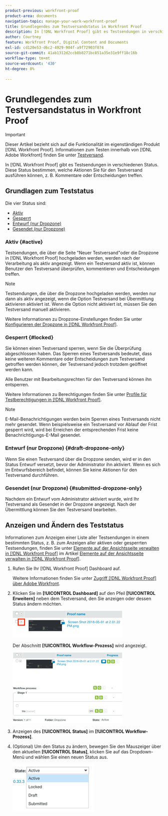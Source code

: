 ```yaml
---
product-previous: workfront-proof
product-area: documents
navigation-topic: manage-your-work-workfront-proof
title: Grundlegendes zum Testversandstatus in Workfront Proof
description: In [!DNL Workfront Proof] gibt es Testsendungen in verschiedenen Status. Diese Status bestimmen, welche Aktionen Sie für den Testversand ausführen können, z. B. Kommentare oder Entscheidungen treffen.
author: Courtney
feature: Workfront Proof, Digital Content and Documents
exl-id: cd120e53-d6c2-4929-904f-a9f72903f074
source-git-commit: 41ab1312d2ccb8b8271bc851a35e31e9ff18c16b
workflow-type: tm+mt
source-wordcount: '430'
ht-degree: 0%

---
```


# Grundlegendes zum Testversandstatus in Workfront Proof

>[!IMPORTANT]
>
>Dieser Artikel bezieht sich auf die Funktionalität im eigenständigen Produkt [!DNL Workfront Proof]. Informationen zum Testen innerhalb von [!DNL Adobe Workfront] finden Sie unter [Testversand](../../../review-and-approve-work/proofing/proofing.md).

In [!DNL Workfront Proof] gibt es Testsendungen in verschiedenen Status. Diese Status bestimmen, welche Aktionen Sie für den Testversand ausführen können, z. B. Kommentare oder Entscheidungen treffen.

## Grundlagen zum Teststatus

Die vier Status sind:

* [Aktiv](#active)
* [Gesperrt](#locked)
* [Entwurf (nur Dropzone)](#draft-dropzone-only)
* [Gesendet (nur Dropzone)](#submitted-dropzone-only)

### Aktiv {#active}

Testsendungen, die über die Seite &quot;Neuer Testversand&quot;oder die Dropzone in [!DNL Workfront Proof] hochgeladen werden, werden nach der Verarbeitung als aktiv angezeigt. Wenn ein Testversand aktiv ist, können Benutzer den Testversand überprüfen, kommentieren und Entscheidungen treffen.

>[!NOTE]
>
>Testsendungen, die über die Dropzone hochgeladen werden, werden nur dann als aktiv angezeigt, wenn die Option Testversand bei Übermittlung aktivieren aktiviert ist. Wenn die Option nicht aktiviert ist, müssen Sie den Testversand manuell aktivieren.

Weitere Informationen zu Dropzone-Einstellungen finden Sie unter [Konfigurieren der Dropzone in [!DNL Workfront Proof]](../../../workfront-proof/wp-acct-admin/account-settings/configure-dropzone-in-wp.md).

### Gesperrt {#locked}

Sie können einen Testversand sperren, wenn Sie die Überprüfung abgeschlossen haben. Das Sperren eines Testversands bedeutet, dass keine weiteren Kommentare oder Entscheidungen zum Testversand getroffen werden können, der Testversand jedoch trotzdem geöffnet werden kann.

Alle Benutzer mit Bearbeitungsrechten für den Testversand können ihn entsperren.

Weitere Informationen zu Berechtigungen finden Sie unter [Profile für Testberechtigungen in  [!DNL Workfront Proof]](../../../workfront-proof/wp-acct-admin/account-settings/proof-perm-profiles-in-wp.md).

>[!NOTE]
>
>E-Mail-Benachrichtigungen werden beim Sperren eines Testversands nicht mehr gesendet. Wenn beispielsweise ein Testversand vor Ablauf der Frist gesperrt wird, wird bei Erreichen der entsprechenden Frist keine Benachrichtigungs-E-Mail gesendet.

### Entwurf (nur Dropzone) {#draft-dropzone-only}

Wenn Sie einen Testversand über die Dropzone senden, wird er in den Status Entwurf versetzt, bevor der Administrator ihn aktiviert. Wenn es sich im Entwurfsbereich befindet, können Sie keine Aktionen für den Testversand durchführen.

### Gesendet (nur Dropzone) {#submitted-dropzone-only}

Nachdem ein Entwurf vom Administrator aktiviert wurde, wird Ihr Testversand als Gesendet in der Dropzone angezeigt. Nach der Übermittlung können Sie den Testversand bearbeiten.

## Anzeigen und Ändern des Teststatus

Informationen zum Anzeigen einer Liste aller Testsendungen in einem bestimmten Status, z. B. zum Anzeigen aller aktiven oder gesperrten Testsendungen, finden Sie unter [Elemente auf der Ansichtsseite verwalten in [!DNL Workfront Proof]](../../../workfront-proof/wp-work-proofsfiles/manage-your-work/manage-items-on-views-page.md) im Artikel [Elemente auf der Ansichtsseite verwalten in [!DNL Workfront Proof]](../../../workfront-proof/wp-work-proofsfiles/manage-your-work/manage-items-on-views-page.md).

1. Rufen Sie Ihr [!DNL Workfront Proof] Dashboard auf.

   Weitere Informationen finden Sie unter [Zugriff [!DNL Workfront Proof] über Adobe Workfront](../../../review-and-approve-work/proofing/managing-proofs-within-workfront/access-wf-proof-in-workfront.md).

1. Klicken Sie im **[!UICONTROL Dashboard]** auf den Pfeil **[!UICONTROL Erweitern]** neben dem Testversand, den Sie anzeigen oder dessen Status ändern möchten.

   ![](assets/screen-shot-2018-05-02-at-11.31.29-am-350x85.png)

   Der Abschnitt **[!UICONTROL Workflow-Prozess]** wird angezeigt.

   ![](assets/screen-shot-2018-05-02-at-11.33.20-am-350x226.png)

1. Anzeigen des **[!UICONTROL Status]** im **[!UICONTROL Workflow-Prozess]**.

1. (Optional) Um den Status zu ändern, bewegen Sie den Mauszeiger über den aktuellen **[!UICONTROL Status]**, klicken Sie auf das Dropdown-Menü und wählen Sie einen neuen Status aus.

   ![](assets/screen-shot-2018-05-02-at-11.35.30-am.png)

